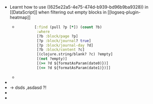 - Learnt how to use ((625e22a5-4e75-474d-b939-bd96b9ba9328)) in [[DataScript]] when filtering out empty blocks in [[logseq-plugin-heatmap]]
	- ```clojure
	          [:find (pull ?p [*]) (count ?b)
	           :where
	           [?b :block/page ?p]
	           [?p :block/journal? true]
	           [?p :block/journal-day ?d]
	           [?b :block/content ?c]
	           [(clojure.string/blank? ?c) ?empty]
	           [(not ?empty)]
	           [(>= ?d ${formatAsParam(date0)})]
	           [(<= ?d ${formatAsParam(date1)})]]
	  ```
	-
-
- -> dsds ,asdasd ?!
-
-